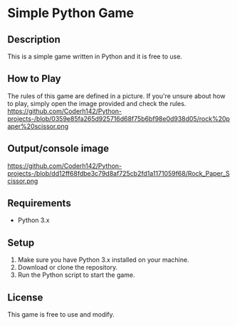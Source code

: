 # Simple Python Game

## Description
This is a simple game written in Python and it is free to use. 

## How to Play
The rules of this game are defined in a picture. If you're unsure about how to play, simply open the image provided and check the rules.
https://github.com/Coderh142/Python-projects-/blob/0359e85fa265d925716d68f75b6bf98e0d938d05/rock%20paper%20scissor.png

## Output/console image
https://github.com/Coderh142/Python-projects-/blob/dd12ff68fdbe3c79d8af725cb2fd1a1171059f68/Rock_Paper_Scissor.png

## Requirements
- Python 3.x

## Setup
1. Make sure you have Python 3.x installed on your machine.
2. Download or clone the repository.
3. Run the Python script to start the game.

## License
This game is free to use and modify.
